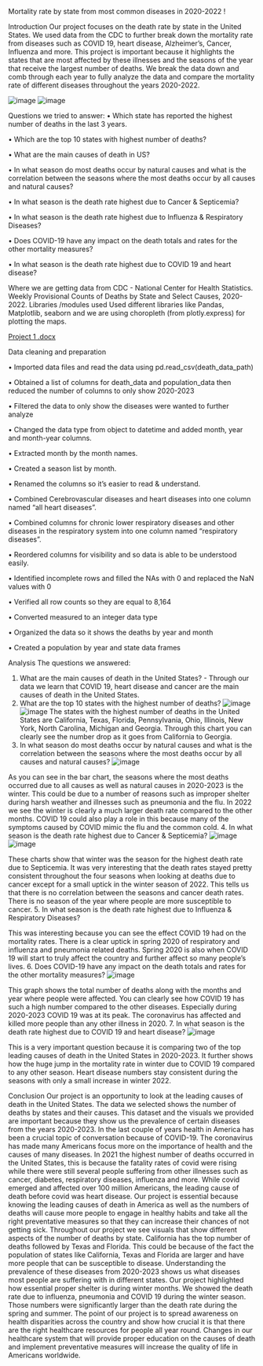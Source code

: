 Mortality rate by state from most common diseases in 2020-2022 !

Introduction
Our project focuses on the death rate by state in the United States. We used data from the CDC to further break down the mortality rate from diseases such as COVID 19, heart disease, Alzheimer’s, Cancer, Influenza and more. This project is important because it highlights the states that are most affected by these illnesses and the seasons of the year that receive the largest number of deaths. We break the data down and comb through each year to fully analyze the data and compare the mortality rate of different diseases throughout the years 2020-2022. 
 
![image](https://user-images.githubusercontent.com/119899172/219157121-c150b4a5-f9f5-4765-afad-b25d86f302c6.png)
![image](https://user-images.githubusercontent.com/119899172/219157324-e59794f0-6e50-42c2-a386-0182769960b6.png)

Questions we tried to answer:
•	Which state has reported the highest number of deaths in the last 3 years. 

•	Which are the top 10 states with highest number of deaths?

•	What are the main causes of death in US?

•	In what season do most deaths occur by natural causes and what is the correlation between the seasons where the most deaths occur by all causes and natural causes?

•	In what season is the death rate highest due to Cancer & Septicemia?

•	In what season is the death rate highest due to Influenza & Respiratory Diseases?

•	Does COVID-19 have any impact on the death totals and rates for the other mortality measures?

•	In what season is the death rate highest due to COVID 19 and heart disease?

Where we are getting data from
CDC - National Center for Health Statistics. Weekly Provisional Counts of Deaths by State and Select Causes, 2020-2022. 
Libraries /modules used 
Used different libraries like Pandas, Matplotlib, seaborn and we are using choropleth (from plotly.express) for plotting the maps. 

[Project 1 .docx](https://github.com/MaksAndr/Project-1--Group-4/files/10747517/Project.1.docx)

Data cleaning and preparation

•	Imported data files and read the data using pd.read_csv(death_data_path)

•	Obtained a list of columns for death_data and population_data then reduced the number of columns to only show 2020-2023

•	Filtered the data to only show the diseases were wanted to further analyze

•	Changed the data type from object to datetime and added month, year and month-year columns.

•	Extracted month by the month names.

•	Created a season list by month.

•	Renamed the columns so it’s easier to read & understand. 

•	Combined Cerebrovascular diseases and heart diseases into one column named “all heart diseases”.

•	Combined columns for chronic lower respiratory diseases and other diseases in the respiratory system into one column named “respiratory diseases”.

•	Reordered columns for visibility and so data is able to be understood easily.

•	Identified incomplete rows and filled the NAs with 0 and replaced the NaN values with 0

•	Verified all row counts so they are equal to 8,164

•	Converted measured to an integer data type

•	Organized the data so it shows the deaths by year and month

•	Created a population by year and state data frames



Analysis 
The questions we answered:
1.	What are the main causes of death in the United States? - Through our data we learn that COVID 19, heart disease and cancer are the main causes of death in the United States.
2.	What are the top 10 states with the highest number of deaths?
![image](https://user-images.githubusercontent.com/119899172/219157706-ea928fae-b9a7-4f4d-9b30-0a18d4f02f95.png)
![image](https://user-images.githubusercontent.com/119899172/219157852-c66465b7-f43c-41f4-87f2-0107c938d886.png)
The states with the highest number of deaths in the United States are California, Texas, Florida, Pennsylvania, Ohio, Illinois, New York, North Carolina, Michigan and Georgia. Through this chart you can clearly see the number drop as it goes from California to Georgia. 
3.	In what season do most deaths occur by natural causes and what is the correlation between the seasons where the most deaths occur by all causes and natural causes?
 ![image](https://user-images.githubusercontent.com/119899172/219158290-6a6909f7-e97e-48ab-a429-65d14ad1d652.png)

As you can see in the bar chart, the seasons where the most deaths occurred due to all causes as well as natural causes in 2020-2023 is the winter. This could be due to a number of reasons such as improper shelter during harsh weather and illnesses such as pneumonia and the flu. In 2022 we see the winter is clearly a much larger death rate compared to the other months. COVID 19 could also play a role in this because many of the symptoms caused by COVID mimic the flu and the common cold. 
4.	In what season is the death rate highest due to Cancer & Septicemia?
 ![image](https://user-images.githubusercontent.com/119899172/219158432-10e551a4-ba02-45ea-8fe0-22c24131624b.png)
![image](https://user-images.githubusercontent.com/119899172/219158564-f9319f67-463c-49ee-abdc-82c1f96be324.png)

These charts show that winter was the season for the highest death rate due to Septicemia. It was very interesting that the death rates stayed pretty consistent throughout the four seasons when looking at deaths due to cancer except for a small uptick in the winter season of 2022. This tells us that there is no correlation between the seasons and cancer death rates. There is no season of the year where people are more susceptible to cancer.
5.	In what season is the death rate highest due to Influenza & Respiratory Diseases?
 
This was interesting because you can see the effect COVID 19 had on the mortality rates. There is a clear uptick in spring 2020 of respiratory and influenza and pneumonia related deaths. Spring 2020 is also when COVID 19 will start to truly affect the country and further affect so many people’s lives. 
6.	Does COVID-19 have any impact on the death totals and rates for the other mortality measures?
 ![image](https://user-images.githubusercontent.com/119899172/219158728-f30662ee-0b9f-457a-9713-64155be92829.png)

This graph shows the total number of deaths along with the months and year where people were affected. You can clearly see how COVID 19 has such a high number compared to the other diseases. Especially during 2020-2023 COVID 19 was at its peak. The coronavirus has affected and killed more people than any other illness in 2020. 
7.	In what season is the death rate highest due to COVID 19 and heart disease?
![image](https://user-images.githubusercontent.com/119899172/219158849-fa6a9a45-aca7-4e82-bd05-c0df9f0125a7.png)

 
This is a very important question because it is comparing two of the top leading causes of death in the United States in 2020-2023. It further shows how the huge jump in the mortality rate in winter due to COVID 19 compared to any other season. Heart disease numbers stay consistent during the seasons with only a small increase in winter 2022. 

Conclusion 
Our project is an opportunity to look at the leading causes of death in the United States. The data we selected shows the number of deaths by states and their causes. This dataset and the visuals we provided are important because they show us the prevalence of certain diseases from the years 2020-2023. In the last couple of years health in America has been a crucial topic of conversation because of COVID-19. The coronavirus has made many Americans focus more on the importance of health and the causes of many diseases. In 2021 the highest number of deaths occurred in the United States, this is because the fatality rates of covid were rising while there were still several people suffering from other illnesses such as cancer, diabetes, respiratory diseases, influenza and more. While covid emerged and affected over 100 million Americans, the leading cause of death before covid was heart disease. Our project is essential because knowing the leading causes of death in America as well as the numbers of deaths will cause more people to engage in healthy habits and take all the right preventative measures so that they can increase their chances of not getting sick. Throughout our project we see visuals that show different aspects of the number of deaths by state. California has the top number of deaths followed by Texas and Florida. This could be because of the fact the population of states like California, Texas and Florida are larger and have more people that can be susceptible to disease. Understanding the prevalence of these diseases from 2020-2023 shows us what diseases most people are suffering with in different states. Our project highlighted how essential proper shelter is during winter months. We showed the death rate due to influenza, pneumonia and COVID 19 during the winter season. Those numbers were significantly larger than the death rate during the spring and summer. The point of our project is to spread awareness on health disparities across the country and show how crucial it is that there are the right healthcare resources for people all year round. Changes in our healthcare system that will provide proper education on the causes of death and implement preventative measures will increase the quality of life in Americans worldwide.

